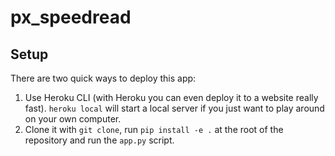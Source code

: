 # px_speedread

## Setup

There are two quick ways to deploy this app:

1. Use Heroku CLI (with Heroku you can even deploy it to a website really fast). `heroku local` will start a local server if you just want to play around on your own computer.
2. Clone it with `git clone`, run `pip install -e .` at the root of the repository and run the `app.py` script.
